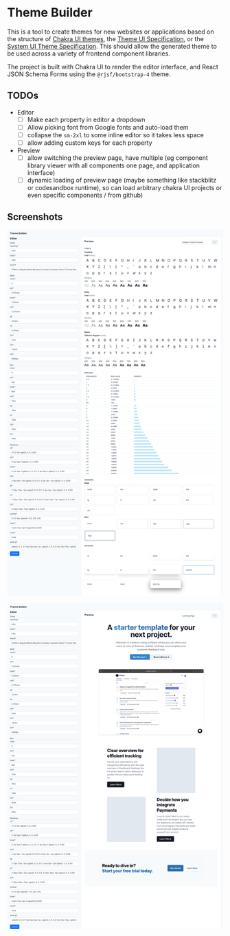 # Theme Builder

This is a tool to create themes for new websites or applications based on the structure of [Chakra UI themes](https://chakra-ui.com/docs/theming/theme), the [Theme UI Specification](https://theme-ui.com/theme-spec), or the [System UI Theme Specification](https://system-ui.com/theme/). This should allow the generated theme to be used across a variety of frontend component libraries. 

The project is built with Chakra UI to render the editor interface, and React JSON Schema Forms using the `@rjsf/bootstrap-4` theme.

## TODOs

- Editor
  - [ ] Make each property in editor a dropdown
  - [ ] Allow picking font from Google fonts and auto-load them
  - [ ] collapse the `sm-2xl` to some inline editor so it takes less space
  - [ ] allow adding custom keys for each property
- Preview
  - [ ] allow switching the preview page, have multiple (eg component library viewer with all components one page, and application interface)
  - [ ] dynamic loading of preview page (maybe something like stackblitz or codesandbox runtime), so can load arbitrary chakra UI projects or even specific components / from github)

## Screenshots

![theme viewer](images/theme_view.png)

![landing preview](images/landing_preview.png)
